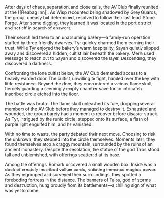 After days of chaos, separation, and close calls, the AV Club finally reunited at the [[Fleabag Inn]]. As Wisp recounted being shadowed by Grey Guards, the group, uneasy but determined, resolved to follow their last lead: Stone Forge. After some digging, they learned it was located in the port district and set off in search of answers.

Their search led them to an unassuming bakery—a family-run operation staffed by three friendly dwarves. Tyr quickly charmed them earning their trust. While Tyr enjoyed the bakery’s warm hospitality, Sayah quietly slipped away and discovered a hidden, cultist lair beneath the bakery. Merla used Message to reach out to Sayah and discovered the layer. Descending, they discovered a darkness.  

Confronting the lone cultist below, the AV Club demanded access to a heavily warded door. The cultist, unwilling to fight, handed over the key with little resistance. Beyond the door, they encountered a vicious flame skull, fiercely guarding a seemingly empty chamber save for an intricately inscribed circle etched into the floor.

The battle was brutal. The flame skull unleashed its fury, dropping several members of the AV Club before they managed to destroy it. Exhausted and wounded, the group barely had a moment to recover before disaster struck. As Tyr, intrigued by the runic circle, stepped onto its surface, a flash of purple light engulfed him, and he vanished.

With no time to waste, the party debated their next move. Choosing to risk the unknown, they stepped into the circle themselves. Moments later, they found themselves atop a craggy mountain, surrounded by the ruins of an ancient monastery. Despite the desolation, the statue of the god Talos stood tall and unblemished, with offerings scattered at its base.

Among the offerings, Romark uncovered a small wooden box. Inside was a deck of ornately inscribed vellum cards, radiating immense magical power. As they regrouped and surveyed their surroundings, they spotted a foreboding fortress in the distance. The banners of Talos, god of storms and destruction, hung proudly from its battlements—a chilling sign of what was yet to come.